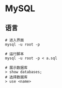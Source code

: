 # MySQL

## 语言

```
# 进入界面
mysql -u root -p

# 运行脚本
mysql -u root -p < a.sql
```

```
# 展示数据库
> show databases;
# 选择数据库
> use <name>
```

